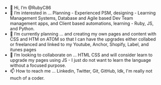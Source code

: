 - 👋 Hi, I’m @RubyC86
- 👀 I’m interested in ... Planning - Experienced PSM, designing - Learning Management Systems, Database and Agile based Dev Team management apps, and Client based automations, learning - Ruby, JS, and Python.
- 🌱 I’m currently planning ... and creating my own pages and content with CSS and HTM on ATOM so that I can have the upgrades either collabed or freelanced and linked to my Youtube, Anchor, Shopify, Label, and itunes pages
- 💞️ I’m looking to collaborate on ... HTML CSS and will consider learn to upgrade my pages using JS - I just do not want to learn the language without a focused purpose.
- 📫 How to reach me ... Linkedin, Twitter, Git, GitHub, Idk, I'm really not much of a coder.

<!---
RubyC86/RubyC86 is a ✨ special ✨ repository because its `README.md` (this file) appears on your GitHub profile.
You can click the Preview link to take a look at your changes.
--->
